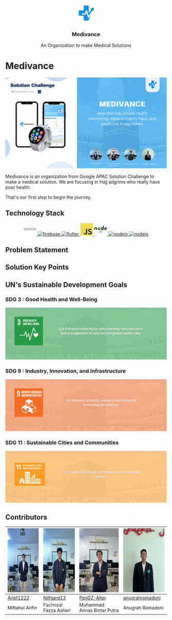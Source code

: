 <div align="center">
  <img src="https://raw.githubusercontent.com/APAC-Medivance/.github/refs/heads/main/assets/logo/medivance-logo-only-removebg.png"></img>
  <h3><b>Medivance</b></h3>
  <p>An Organization to make Medical Solutions</p>
</div>

# Medivance

![Presentation](https://raw.githubusercontent.com/APAC-Medivance/.github/refs/heads/main/assets/Blue%20and%20White%20Simple%20The%20Future%20Of%20The%20Arctic%20Presentation.png)

Medivance is an organization from Google APAC Solution Challenge to make a medical solution. We are focusing in Hajj pilgrims who really have poor health.

That's our first step to begin the journey.

## Technology Stack
<p align="center"> <a href="https://expressjs.com" target="_blank" rel="noreferrer"> <img src="https://raw.githubusercontent.com/devicons/devicon/master/icons/express/express-original-wordmark.svg" alt="express" width="40" height="40"/> </a> <a href="https://firebase.google.com/" target="_blank" rel="noreferrer"> <img src="https://www.vectorlogo.zone/logos/firebase/firebase-icon.svg" alt="firebase" width="40" height="40"/> </a> <a href="https://flutter.dev" target="_blank" rel="noreferrer"> <img src="https://www.vectorlogo.zone/logos/flutterio/flutterio-icon.svg" alt="flutter" width="40" height="40"/> </a> <a href="https://developer.mozilla.org/en-US/docs/Web/JavaScript" target="_blank" rel="noreferrer"> <img src="https://raw.githubusercontent.com/devicons/devicon/master/icons/javascript/javascript-original.svg" alt="javascript" width="40" height="40"/> </a> <a href="https://nodejs.org" target="_blank" rel="noreferrer"> <img src="https://raw.githubusercontent.com/devicons/devicon/master/icons/nodejs/nodejs-original-wordmark.svg" alt="nodejs" width="40" height="40"/> </a> <a href="https://maps.google.com" target="_blank" rel="noreferrer"> <img src="https://cdn.iconscout.com/icon/free/png-256/free-google-maps-logo-icon-download-in-svg-png-gif-file-formats--new-logos-pack-icons-2476488.png?f=webp&w=256" alt="nodejs" width="40" height="40"/> </a> <a href="https://maps.google.com" target="_blank" rel="noreferrer"> <img src="https://brandlogo.org/wp-content/uploads/2024/06/Gemini-Icon-300x300.png.webp" alt="nodejs" width="40" height="40"/> </a> </p>


## Problem Statement


## Solution Key Points


## UN's Sustainable Development Goals

### SDG 3 : Good Health and Well-Being

![SDG 3](https://raw.githubusercontent.com/APAC-Medivance/.github/refs/heads/main/assets/sdg/3_crop.jpg)

### SDG 9 : Industry, Innovation, and Infrastructure

![SDG 9](https://raw.githubusercontent.com/APAC-Medivance/.github/refs/heads/main/assets/sdg/4_crop.jpg)

### SDG 11 : Sustainable Cities and Communities

![SDG 11](https://raw.githubusercontent.com/APAC-Medivance/.github/refs/heads/main/assets/sdg/5_crop.jpg)

## Contributors
| <img src="https://raw.githubusercontent.com/APAC-Medivance/.github/refs/heads/main/assets/arif.jpg" width=150 height=200></img> | <img src="https://raw.githubusercontent.com/APAC-Medivance/.github/refs/heads/main/assets/fachrizal.jpg" width=150 height=200></img> | <center><img src="https://raw.githubusercontent.com/APAC-Medivance/.github/refs/heads/main/assets/bintar.jpg" width=150 height=200></img></center> | <img src="https://raw.githubusercontent.com/APAC-Medivance/.github/refs/heads/main/assets/doni.jpg" width=150 height=200></img> |
|---------------------------------------------------|---------------------------------------------------|---------------------------------------------------|---------------------------------------------------|
| [Arief1222](https://github.com/Arief1222)   | [Nilfgard13](https://github.com/Nilfgard13)         | [PenDZ-Alter](https://github.com/PenDZ-Alter) | [anugrahromadoni](https://github.com/anugrahromadoni)     |
| Miftahul Arifin | Fachrizal Fazza Ashari | Muhammad Annas Bintar Putra | Anugrah Romadoni | 